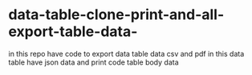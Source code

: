 # data-table-clone-print-and-all-export-table-data-
in this repo have code to export data table data csv and pdf in this data table have json data and print code table body data 
